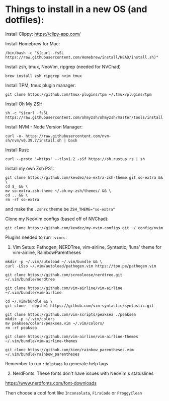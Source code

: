 # Things to install in a new OS (and dotfiles):

Install Clippy:
https://clipy-app.com/

Install Homebrew for Mac:
```
/bin/bash -c "$(curl -fsSL https://raw.githubusercontent.com/Homebrew/install/HEAD/install.sh)"
```

Install zsh, tmux, NeoVim, ripgrep (needed for NVChad)
```
brew install zsh ripgrep nvim tmux
```
Install TPM, tmux plugin manager:
```
git clone https://github.com/tmux-plugins/tpm ~/.tmux/plugins/tpm
```

Install Oh My ZSH:
```
sh -c "$(curl -fsSL https://raw.githubusercontent.com/ohmyzsh/ohmyzsh/master/tools/install.sh)"
```

Install NVM - Node Version Manager:
```
curl -o- https://raw.githubusercontent.com/nvm-sh/nvm/v0.39.7/install.sh | bash
```

Install Rust:
```
curl --proto '=https' --tlsv1.2 -sSf https://sh.rustup.rs | sh
```

Install my own Zsh PS1:
```
git clone https://github.com/kevdez/so-extra-zsh-theme.git so-extra && \
cd $_ && \
mv so-extra.zsh-theme ~/.oh-my-zsh/themes/ && \
cd .. && \
rm -rf so-extra
```
and make the `.zshrc` theme be `ZSH_THEME="so-extra"`

Clone my NeoVim configs (based off of NVChad):
```
git clone https://github.com/kevdez/my-nvim-configs.git ~/.config/nvim
```



Plugins needed to run `.vimrc`:

1. Vim Setup: Pathogen, NERDTree, vim-airline, Syntastic, 'luna' theme for vim-airline, RainbowParentheses

```
mkdir -p ~/.vim/autoload ~/.vim/bundle && \
curl -LSso ~/.vim/autoload/pathogen.vim https://tpo.pe/pathogen.vim

git clone https://github.com/scrooloose/nerdtree.git ~/.vim/bundle/nerdtree

git clone https://github.com/vim-airline/vim-airline ~/.vim/bundle/vim-airline

cd ~/.vim/bundle && \
git clone --depth=1 https://github.com/vim-syntastic/syntastic.git

git clone https://github.com/vim-scripts/peaksea ./peaksea
mkdir -p ~/.vim/colors
mv peaksea/colors/peaksea.vim ~/.vim/colors/
rm -rf peaksea

git clone https://github.com/vim-airline/vim-airline-themes ~/.vim/bundle/vim-airline-themes

git clone https://github.com/kien/rainbow_parentheses.vim ~/.vim/bundle/rainbow_parentheses

```

Remember to run `:Helptags` to generate help tags

2. NerdFonts. These fonts don't have issues with NeoVim's statuslines

https://www.nerdfonts.com/font-downloads

Then choose a cool font like `Inconsolata`, `FiraCode` or `ProggyClean`

